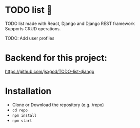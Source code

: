 # TODO list 📝
TODO list made with React, Django and Django REST framework<br/>
Supports CRUD operations.<br/>

TODO: Add user profiles<br/>

# Backend for this project:
https://github.com/jsxgod/TODO-list-django

# Installation
- Clone or Download the repository (e.g. /repo)
- ```cd repo```
- ```npm install```
- ```npm start```
